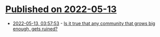 # [Published on 2022-05-13](index.md)

* [2022-05-13, 03:57:53](https://news.ycombinator.com/item?id=31363153) - [Is it true that any community that grows big enough, gets ruined?](https://news.ycombinator.com/item?id=31363153)
